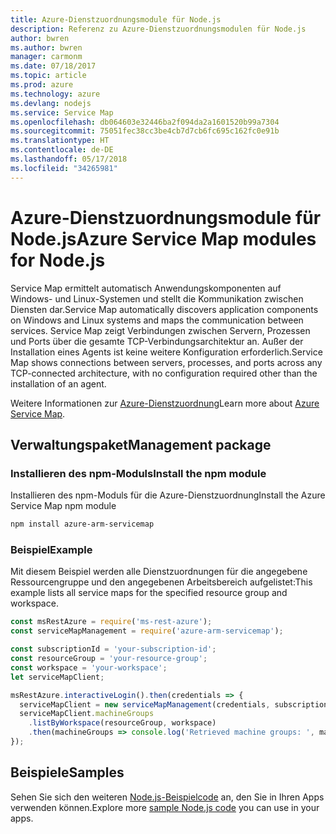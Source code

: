 ```yaml
---
title: Azure-Dienstzuordnungsmodule für Node.js
description: Referenz zu Azure-Dienstzuordnungsmodulen für Node.js
author: bwren
ms.author: bwren
manager: carmonm
ms.date: 07/18/2017
ms.topic: article
ms.prod: azure
ms.technology: azure
ms.devlang: nodejs
ms.service: Service Map
ms.openlocfilehash: db064603e32446ba2f094da2a1601520b99a7304
ms.sourcegitcommit: 75051fec38cc3be4cb7d7cb6fc695c162fc0e91b
ms.translationtype: HT
ms.contentlocale: de-DE
ms.lasthandoff: 05/17/2018
ms.locfileid: "34265981"
---
```

# <a name="azure-service-map-modules-for-nodejs"></a><span data-ttu-id="1dc33-103">Azure-Dienstzuordnungsmodule für Node.js</span><span class="sxs-lookup"><span data-stu-id="1dc33-103">Azure Service Map modules for Node.js</span></span>

<span data-ttu-id="1dc33-104">Service Map ermittelt automatisch Anwendungskomponenten auf Windows- und Linux-Systemen und stellt die Kommunikation zwischen Diensten dar.</span><span class="sxs-lookup"><span data-stu-id="1dc33-104">Service Map automatically discovers application components on Windows and Linux systems and maps the communication between services.</span></span> <span data-ttu-id="1dc33-105">Service Map zeigt Verbindungen zwischen Servern, Prozessen und Ports über die gesamte TCP-Verbindungsarchitektur an. Außer der Installation eines Agents ist keine weitere Konfiguration erforderlich.</span><span class="sxs-lookup"><span data-stu-id="1dc33-105">Service Map shows connections between servers, processes, and ports across any TCP-connected architecture, with no configuration required other than the installation of an agent.</span></span>

<span data-ttu-id="1dc33-106">Weitere Informationen zur [Azure-Dienstzuordnung](https://docs.microsoft.com/azure/operations-management-suite/operations-management-suite-service-map)</span><span class="sxs-lookup"><span data-stu-id="1dc33-106">Learn more about [Azure Service Map](https://docs.microsoft.com/azure/operations-management-suite/operations-management-suite-service-map).</span></span>

## <a name="management-package"></a><span data-ttu-id="1dc33-107">Verwaltungspaket</span><span class="sxs-lookup"><span data-stu-id="1dc33-107">Management package</span></span>

### <a name="install-the-npm-module"></a><span data-ttu-id="1dc33-108">Installieren des npm-Moduls</span><span class="sxs-lookup"><span data-stu-id="1dc33-108">Install the npm module</span></span>

<span data-ttu-id="1dc33-109">Installieren des npm-Moduls für die Azure-Dienstzuordnung</span><span class="sxs-lookup"><span data-stu-id="1dc33-109">Install the Azure Service Map npm module</span></span>

```bash
npm install azure-arm-servicemap
```

### <a name="example"></a><span data-ttu-id="1dc33-110">Beispiel</span><span class="sxs-lookup"><span data-stu-id="1dc33-110">Example</span></span>

<span data-ttu-id="1dc33-111">Mit diesem Beispiel werden alle Dienstzuordnungen für die angegebene Ressourcengruppe und den angegebenen Arbeitsbereich aufgelistet:</span><span class="sxs-lookup"><span data-stu-id="1dc33-111">This example lists all service maps for the specified resource group and workspace.</span></span>

```javascript
const msRestAzure = require('ms-rest-azure');
const serviceMapManagement = require('azure-arm-servicemap');

const subscriptionId = 'your-subscription-id';
const resourceGroup = 'your-resource-group';
const workspace = 'your-workspace';
let serviceMapClient;

msRestAzure.interactiveLogin().then(credentials => {
  serviceMapClient = new serviceMapManagement(credentials, subscriptionId);
  serviceMapClient.machineGroups
    .listByWorkspace(resourceGroup, workspace)
    .then(machineGroups => console.log('Retrieved machine groups: ', machineGroups));
});
```

## <a name="samples"></a><span data-ttu-id="1dc33-112">Beispiele</span><span class="sxs-lookup"><span data-stu-id="1dc33-112">Samples</span></span>

<span data-ttu-id="1dc33-113">Sehen Sie sich den weiteren [Node.js-Beispielcode](https://azure.microsoft.com/resources/samples/?platform=nodejs) an, den Sie in Ihren Apps verwenden können.</span><span class="sxs-lookup"><span data-stu-id="1dc33-113">Explore more [sample Node.js code](https://azure.microsoft.com/resources/samples/?platform=nodejs) you can use in your apps.</span></span>
